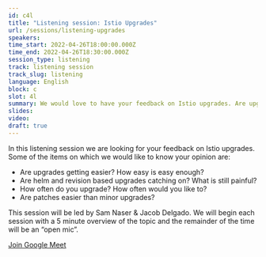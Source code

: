 ```yaml
---
id: c4l
title: "Listening session: Istio Upgrades"
url: /sessions/listening-upgrades
speakers:
time_start: 2022-04-26T18:00:00.000Z
time_end: 2022-04-26T18:30:00.000Z
session_type: listening
track: listening session
track_slug: listening
language: English
block: c
slot: 4l
summary: We would love to have your feedback on Istio upgrades. Are upgrades getting easier? What is still painful?
slides:
video: 
draft: true
---
```


In this listening session we are looking for your feedback on Istio upgrades. Some of the items on which we would like to know your opinion are:
 * Are upgrades getting easier? How easy is easy enough? 
 * Are helm and revision based upgrades catching on? What is still painful? 
 * How often do you upgrade? How often would you like to? 
 * Are patches easier than minor upgrades?

This session will be led by Sam Naser & Jacob Delgado. We will begin each session with a 5 minute overview of the topic and the remainder of the time will be an “open mic”.

<a class="theme-btn btn-style-one text-white px-3 mb-2" target="_blank" href="https://meet.google.com/ncg-kawc-nqe">Join Google Meet</a>
